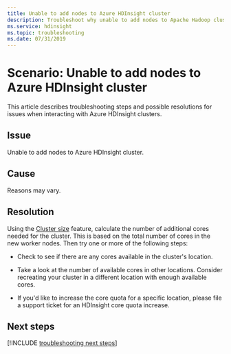```yaml
---
title: Unable to add nodes to Azure HDInsight cluster
description: Troubleshoot why unable to add nodes to Apache Hadoop cluster in Azure HDInsight
ms.service: hdinsight
ms.topic: troubleshooting
ms.date: 07/31/2019
---
```


# Scenario: Unable to add nodes to Azure HDInsight cluster

This article describes troubleshooting steps and possible resolutions for issues when interacting with Azure HDInsight clusters.

## Issue

Unable to add nodes to Azure HDInsight cluster.

## Cause

Reasons may vary.

## Resolution

Using the [Cluster size](../hdinsight-scaling-best-practices.md) feature, calculate the number of additional cores needed for the cluster. This is based on the total number of cores in the new worker nodes. Then try one or more of the following steps:

* Check to see if there are any cores available in the cluster's location.

* Take a look at the number of available cores in other locations. Consider recreating your cluster in a different location with enough available cores.

* If you'd like to increase the core quota for a specific location, please file a support ticket for an HDInsight core quota increase.

## Next steps

[!INCLUDE [troubleshooting next steps](../includes/hdinsight-troubleshooting-next-steps.md)]